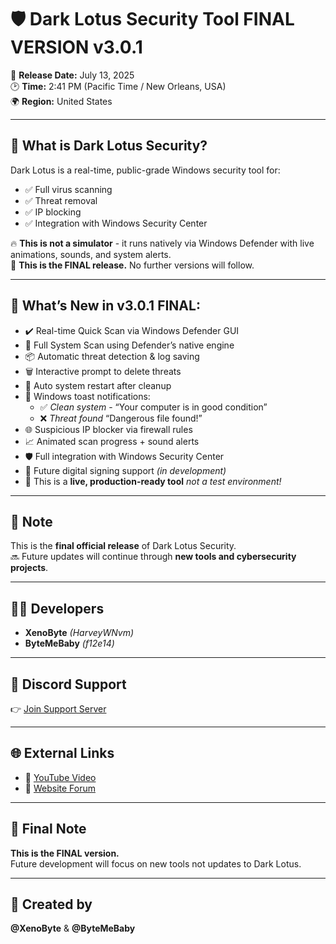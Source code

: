 # 🛡️ Dark Lotus Security Tool  FINAL VERSION v3.0.1

📅 **Release Date:** July 13, 2025  
🕑 **Time:** 2:41 PM (Pacific Time / New Orleans, USA)  
🌍 **Region:** United States

---

## 🔷 What is Dark Lotus Security?

Dark Lotus is a real-time, public-grade Windows security tool for:

- ✅ Full virus scanning  
- ✅ Threat removal  
- ✅ IP blocking  
- ✅ Integration with Windows Security Center  

🔥 **This is not a simulator** - it runs natively via Windows Defender with live animations, sounds, and system alerts.  
🛑 **This is the FINAL release.** No further versions will follow.

---

## 🚀 What’s New in v3.0.1 FINAL:

- ✔️ Real-time Quick Scan via Windows Defender GUI  
- 🧪 Full System Scan using Defender’s native engine  
- 📦 Automatic threat detection & log saving  
- 🗑️ Interactive prompt to delete threats  
- 🔁 Auto system restart after cleanup  
- 📢 Windows toast notifications:
  - ✅ *Clean system* - “Your computer is in good condition”  
  - ❌ *Threat found*  “Dangerous file found!”  
- 🌐 Suspicious IP blocker via firewall rules  
- 📈 Animated scan progress + sound alerts  
- 🛡️ Full integration with Windows Security Center  
- 🔐 Future digital signing support *(in development)*  
- 🚫 This is a **live, production-ready tool**  *not a test environment!*

---

## 📌 Note

This is the **final official release** of Dark Lotus Security.  
🔜 Future updates will continue through **new tools and cybersecurity projects**.

---

## 👨‍💻 Developers

- **XenoByte** *(HarveyWNvm)*  
- **ByteMeBaby** *(f12e14)*

---

## 💬 Discord Support

👉 [Join Support Server](https://discord.com/invite/pMGx25B67J)

---

## 🌐 External Links

- 🔗 [YouTube Video](https://www.youtube.com/watch?v=JQ-2Sa8xZ88&ab)  
- 🔗 [Website Forum](https://darkweb1.xyz/forums/viewtopic.php?t=8)

---

## 🧠 Final Note

**This is the FINAL version.**  
Future development will focus on new tools  not updates to Dark Lotus.

---

## 🔗 Created by

**@XenoByte** & **@ByteMeBaby**
